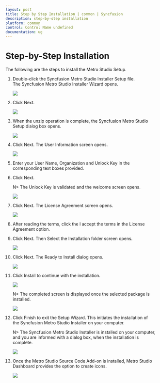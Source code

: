 ```yaml
---
layout: post
title: Step by Step Installation | common | Syncfusion
description: step-by-step installation
platform: common
control: Control Name undefined
documentation: ug
---
```


# Step-by-Step Installation

The following are the steps to install the Metro Studio Setup.

1. Double-click the Syncfusion Metro Studio Installer Setup file. The Syncfusion Metro Studio Installer Wizard opens.
   
   ![](Step-by-Step-Installation_images/Step-by-Step-Installation_img1.png)





2. Click Next.
   
   ![](Step-by-Step-Installation_images/Step-by-Step-Installation_img2.png)





3. When the unzip operation is complete, the Syncfusion Metro Studio Setup dialog box opens.
   
   ![](Step-by-Step-Installation_images/Step-by-Step-Installation_img3.png)





4. Click Next. The User Information screen opens.
   
   ![](Step-by-Step-Installation_images/Step-by-Step-Installation_img4.png)





5. Enter your User Name, Organization and Unlock Key in the corresponding text boxes provided.

6. Click Next.
   
 

   N> The Unlock Key is validated and the welcome screen opens.



    ![](Step-by-Step-Installation_images/Step-by-Step-Installation_img6.png)





7. Click Next. The License Agreement screen opens.



   ![](Step-by-Step-Installation_images/Step-by-Step-Installation_img7.png)





8. After reading the terms, click the I accept the terms in the License Agreement option.

9. Click Next. Then Select the Installation folder screen opens.



   ![](Step-by-Step-Installation_images/Step-by-Step-Installation_img8.png)





10. Click Next. The Ready to Install dialog opens.



    ![](Step-by-Step-Installation_images/Step-by-Step-Installation_img9.png)





11. Click Install to continue with the installation.



    ![](Step-by-Step-Installation_images/Step-by-Step-Installation_img10.png)


    N> The completed screen is displayed once the selected package is installed.



    ![](Step-by-Step-Installation_images/Step-by-Step-Installation_img12.png)





12. Click Finish to exit the Setup Wizard. This initiates the installation of the Syncfusion Metro Studio Installer on your computer.
   
    N> The Syncfusion Metro Studio Installer is installed on your computer, and you are informed with a dialog box, when the installation is complete.



    ![](Step-by-Step-Installation_images/Step-by-Step-Installation_img14.png)





13. Once the Metro Studio Source Code Add-on is installed, Metro Studio Dashboard provides the option to create icons.



    ![](Step-by-Step-Installation_images/Step-by-Step-Installation_img15.png)



